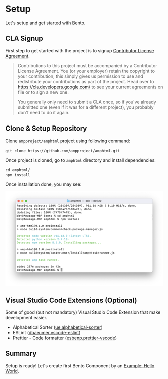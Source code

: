 # Setup

Let's setup and get started with Bento.

## CLA Signup

First step to get started with the project is to signup [Contributor License Agreement](https://github.com/ampproject/amphtml/blob/0320666d03db37c4e0e363b55f828aa807ae321c/validator/cpp/htmlparser/CONTRIBUTING.md#contributor-license-agreement).

> Contributions to this project must be accompanied by a Contributor License Agreement. You (or your employer) retain the copyright to your contribution; this simply gives us permission to use and redistribute your contributions as part of the project. Head over to https://cla.developers.google.com/ to see your current agreements on file or to sign a new one.
>
> You generally only need to submit a CLA once, so if you've already submitted one (even if it was for a different project), you probably don't need to do it again.

## Clone & Setup Repository

Clone `ampproject/amphtml` project using following command:

`git clone https://github.com/ampproject/amphtml.git`

Once project is cloned, go to `amphtml` directory and install dependencies:

```shell
cd amphtml/
npm install
```

Once installation done, you may see:

![Install Dependencies](img/Install-Dependencies.png)

## Visual Studio Code Extensions (Optional)

Some of good (but not mandatory) Visual Studio Code Extension that make development easier.

-   Alphabetical Sorter ([ue.alphabetical-sorter](https://marketplace.visualstudio.com/items?itemName=ue.alphabetical-sorter))
-   ESLint ([dbaeumer.vscode-eslint](https://marketplace.visualstudio.com/items?itemName=dbaeumer.vscode-eslint))
-   Prettier - Code formatter ([esbenp.prettier-vscode](https://marketplace.visualstudio.com/items?itemName=esbenp.prettier-vscode))

## Summary

Setup is ready! Let's create first Bento Component by an [Example: Hello World](./example-1-hello-world.md).
